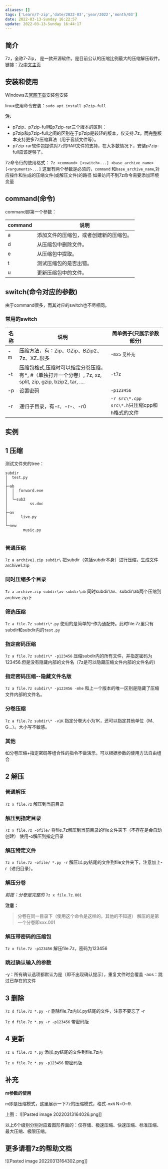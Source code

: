 ```yaml
---
aliases: []
tags: ['Learn/7-zip','date/2022-03','year/2022','month/03']
date: 2022-03-13-Sunday 16:22:57
update: 2022-03-13-Sunday 16:44:17
---
```


## 简介

7z，全称7-Zip， 是一款开源软件。是目前公认的压缩比例最大的压缩解压软件。
链接：[7z中文主页](https://sparanoid.com/lab/7z/)

## 安装和使用

Windows去[官网下载](https://sparanoid.com/lab/7z/download.html)安装包安装

linux使用命令安装：`sudo apt install p7zip-full`

**注:**

- p7zip、p7zip-full和p7zip-rar三个版本的区别：
- p7zip和p7zip-full之间的区别在于p7zip是较轻的版本，仅支持.7z，而完整版本支持更多7z压缩算法（用于音频文件等）。
- p7zip-rar软件包提供对7z的RAR文件的支持，在大多数情况下，安装p7zip-full应该足够了。

7z命令行的使用格式： `7z <command> [<switch>...] <base_archive_name> [<arguments>...]`
这里有两个参数是必须的，`command` 和`base_archive_name`,对应操作和生成的压缩文件(或解压文件)的路径
如果访问不到7z命令需要添加环境变量

## command(命令)

command即第一个参数：

| command | 说明                                   |
| ------- | -------------------------------------- |
| a       | 添加文件的压缩包，或者创建新的压缩包。 |
| d       | 从压缩包中删除文件。                   |
| e       | 从压缩包中提取。                       |
| t       | 测试压缩包的是否出错。                 |
| u       | 更新压缩包中的文件。                   |

## switch(命令对应的参数)

由于command很多，而其对应的switch也不尽相同。

### 常用的switch

| 名称 | 说明                                                                                                        | 简单例子(只展示参数部分)                     |
| ---- | ----------------------------------------------------------------------------------------------------------- | -------------------------------------------- |
| \-m  | 压缩方法，有：Zip、GZip、BZip2、7z、XZ..很多                                                                | `-mx5` `见补充`                              |
| \-t  | 压缩包格式,压缩时可以指定分卷压缩， 有\*, \#（单独打开一个分卷）, 7z, xz, split, zip, gzip, bzip2, tar, .... | `-t7z`                                       |
| \-p  | 设置密码                                                                                                    | `-p123456`                                   |
| \-r  | 递归子目录，有-r、-r-、-r0                                                                                  | `-r src\*.cpp src\*.h`只压缩cpp和h格式的文件 |

## 实例

## 1 压缩

测试文件夹的tree：

```plain
subdir
│  test.py
│
├─ab
│  │  forward.exe
│  │
│  └─sub2
│          ss.doc
│
├─av
│      live.py
│
└─new
        music.py
		
```

### 普通压缩

`7z a archive1.zip subdir\`
把subdir（包括subdir本身）进行压缩，生成文件archive1.zip

### 同时压缩多个目录

`7z a archive.zip subdir\av subdir\ab`
同时subdir\\av、subdir\\ab两个压缩到archive.zip下

### 筛选压缩

`7z a file.7z subdir\*.py`
使用的是简单的`*`作为通配符。此时file.7z里只有subdir和subdir内的`test.py`

### 指定密码压缩

`7z a file.7z subdir\* -p123456`
压缩subdir内的所有文件，并指定密码为123456.但是没有隐藏内部的文件名（7z是可以隐藏压缩文件内部的文件名的）

### 指定密码压缩--隐藏文件名版

`7z a file.7z subdir\* -p123456 -mhe`
和上一个版本的唯一区别是隐藏了压缩文件内部的文件名。

### 分卷压缩

`7z a file.7z subdir\* -v1K`
指定分卷大小为1K，还可以指定其他单位（M、G...）。大小写不敏感。

### 其他

如分卷压缩+指定密码等组合性的指令不做演示。可以根据参数的使用方法自由组合

## 2 解压

### 普通解压

`7z x file.7z`
解压到当前目录

### 解压到指定目录

`7z x file.7z -ofile/`
将file.7z解压到当前目录的file文件夹下（不存在是会自动创建）
使用-o解压到指定目录

### 解压特定文件

`7z x file.7z -ofile/ *.py -r`
解压以.py结尾的文件到file文件夹下，注意加上-r（递归目录）。

### 解压分卷

_前提：分卷是完整的_
`7z x file.7z.001`

**注意：**

> 分卷在同一目录下（使用这个命令是这样的，其他的不知道）
> 解压的是第一个分卷即xxx.001

### 解压带密码的压缩包

`7z x file.7z -p123456`
解压file.7z，密码为123456

### 跳过确认输入的参数

\-y：所有确认选项都默认为是（即不出现确认提示），重复文件时会覆盖
\-aos：跳过已存在的文件

## 3 删除

`7z d file.7z *.py -r`
删除file.7z内以.py结尾的文件，注意不要忘了 -r

`7z d file.7z *.py -r -p123456`
带密码版

## 4 更新

`7z u file.7z *.py`
添加.py结尾的文件到file.7z内

`7z u file.7z *.py -p123456`
带密码版

## 补充

**m参数的使用**

m即是压缩模式，这里展示一下7z的压缩模式，格式`-mxN` N=0~9.

上图：
![[Pasted image 20220313164026.png]]

以上6个级别分别对应着图形界面的：仅存储、极速压缩、快速压缩、标准压缩、最大压缩、极限压缩。

## 更多请看7z的帮助文档

![[Pasted image 20220313164302.png]]
